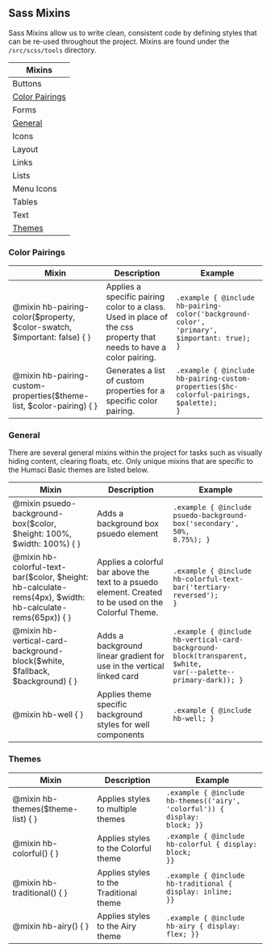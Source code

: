 ## Sass Mixins
Sass Mixins allow us to write clean, consistent code by defining styles that can be re-used throughout the project. Mixins are found under the `/src/scss/tools` directory.

| Mixins |
|--------|
| Buttons |
| [Color Pairings](#color-pairings) |
| Forms |
| [General](#general) |
| Icons |
| Layout |
| Links |
| Lists |
| Menu Icons |
| Tables |
| Text |
| [Themes](#themes) |

### Color Pairings

| Mixin | Description | Example |
|-------|-------------|---------|
| @mixin hb-pairing-color($property, $color-swatch, $important: false) { } | Applies a specific pairing color to a class. Used in place of the css property that needs to have a color pairing. | <code>.example { @include hb-pairing-color('background-color', 'primary', $important: true); }</code> |
| @mixin hb-pairing-custom-properties($theme-list, $color-pairing) { } | Generates a list of custom properties for a specific color pairing. | <code>.example { @include hb-pairing-custom-properties($hc-colorful-pairings, $palette); }</code> |

### General
There are several general mixins within the project for tasks such as visually hiding content, clearing floats, etc. Only unique mixins that are specific to the Humsci Basic themes are listed below.

| Mixin | Description | Example |
|-------|-------------|---------|
| @mixin psuedo-background-box($color, $height: 100%, $width: 100%) { } | Adds a background box psuedo element | <code>.example { @include psuedo-background-box('secondary', 50%, 8.75%); }</code> |
| @mixin hb-colorful-text-bar($color, $height: hb-calculate-rems(4px), $width: hb-calculate-rems(65px)) { } | Applies a colorful bar above the text to a psuedo element. Created to be used on the Colorful Theme. | <code>.example { @include hb-colorful-text-bar('tertiary-reversed'); }</code> |
| @mixin hb-vertical-card-background-block($white, $fallback, $background) { } | Adds a background linear gradient for use in the vertical linked card | <code>.example { @include hb-vertical-card-background-block(transparent, $white, var(--palette--primary-dark)); }</code> |
| @mixin hb-well { } | Applies theme specific background styles for well components | <code>.example { @include hb-well; } </code> |

### Themes

| Mixin | Description | Example |
|-------|-------------|---------|
| @mixin hb-themes($theme-list) { } | Applies styles to multiple themes | <code>.example { @include hb-themes(('airy', 'colorful')) { display: block; }}</code> |
| @mixin hb-colorful() { } | Applies styles to the Colorful theme | <code>.example { @include hb-colorful { display: block; }}</code> |
| @mixin hb-traditional() { } | Applies styles to the Traditional theme | <code>.example { @include hb-traditional { display: inline; }}</code> |
| @mixin hb-airy() { } | Applies styles to the Airy theme | <code>.example { @include hb-airy { display: flex; }}</code> |